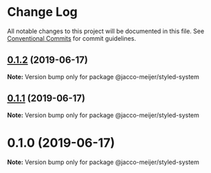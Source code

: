 # Change Log

All notable changes to this project will be documented in this file.
See [Conventional Commits](https://conventionalcommits.org) for commit guidelines.

## [0.1.2](https://github.com/jaccomeijer/wheelroom/compare/@jacco-meijer/styled-system@0.1.1...@jacco-meijer/styled-system@0.1.2) (2019-06-17)

**Note:** Version bump only for package @jacco-meijer/styled-system





## [0.1.1](https://github.com/jaccomeijer/wheelroom/compare/@jacco-meijer/styled-system@0.1.0...@jacco-meijer/styled-system@0.1.1) (2019-06-17)

**Note:** Version bump only for package @jacco-meijer/styled-system





# 0.1.0 (2019-06-17)

**Note:** Version bump only for package @jacco-meijer/styled-system
